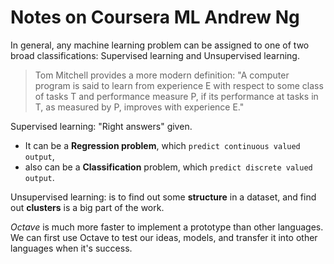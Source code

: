 # Notes on Coursera ML Andrew Ng

In general, any machine learning problem can be assigned to one of two broad classifications:
Supervised learning and Unsupervised learning.

> Tom Mitchell provides a more modern definition: "A computer program is said to learn from experience E with respect to some class of tasks T and performance measure P, if its performance at tasks in T, as measured by P, improves with experience E."


Supervised learning: "Right answers" given.
- It can be a **Regression problem**, which `predict continuous valued output`,
- also can be a **Classification** problem, which `predict discrete valued output`.


Unsupervised learning: is to find out some **structure** in a dataset, and find out **clusters** is a big part of the work.


_Octave_ is much more faster to implement a prototype than other languages. We can first use Octave to test our ideas, models, and transfer it into other languages when it's success.

